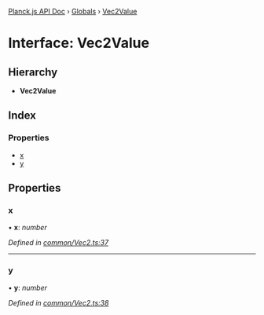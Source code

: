 [Planck.js API Doc](../README.md) › [Globals](../globals.md) › [Vec2Value](vec2value.md)

# Interface: Vec2Value

## Hierarchy

* **Vec2Value**

## Index

### Properties

* [x](vec2value.md#x)
* [y](vec2value.md#y)

## Properties

###  x

• **x**: *number*

*Defined in [common/Vec2.ts:37](https://github.com/shakiba/planck.js/blob/5b96d95/src/common/Vec2.ts#L37)*

___

###  y

• **y**: *number*

*Defined in [common/Vec2.ts:38](https://github.com/shakiba/planck.js/blob/5b96d95/src/common/Vec2.ts#L38)*
